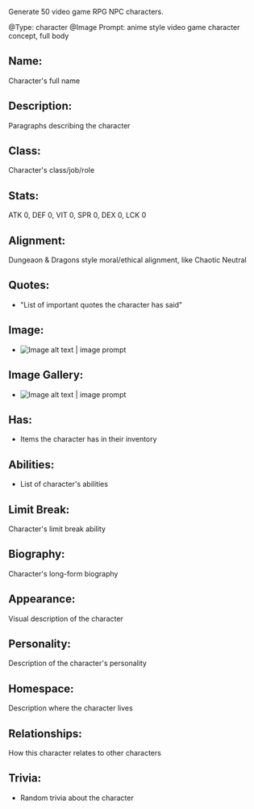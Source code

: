 Generate 50 video game RPG NPC characters.

@Type: character
@Image Prompt: anime style video game character concept, full body
## Name:
Character's full name
## Description:
Paragraphs describing the character
## Class:
Character's class/job/role
## Stats:
ATK 0, DEF 0, VIT 0, SPR 0, DEX 0, LCK 0
## Alignment:
Dungeaon & Dragons style moral/ethical alignment, like Chaotic Neutral
## Quotes:
- "List of important quotes the character has said"
## Image:
- ![Image alt text | image prompt]()
## Image Gallery:
- ![Image alt text | image prompt]()
## Has:
- Items the character has in their inventory
## Abilities:
- List of character's abilities
## Limit Break:
Character's limit break ability
## Biography:
Character's long-form biography
## Appearance:
Visual description of the character
## Personality:
Description of the character's personality
## Homespace:
Description where the character lives
## Relationships:
How this character relates to other characters
## Trivia:
- Random trivia about the character